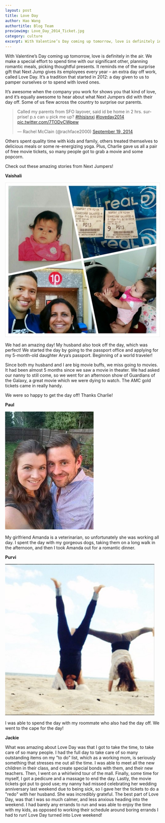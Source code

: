 ```yaml
---
layout: post
title: Love Day
author: Hao Wang
authortitle: Blog Team
previewimg: Love_Day_2014_Ticket.jpg
category: culture
excerpt: With Valentine’s Day coming up tomorrow, love is definitely in the air.  Every year, Next Jump gives its employees another show of love — an extra day off work called Love Day.  Here is what some of the incredible things Next Jumpers did with their day off this past Love Day!
---
```


With Valentine’s Day coming up tomorrow, love is definitely in the air.  We make a special effort to spend time with our significant other, planning romantic meals, picking thoughtful presents.  It reminds me of the surprise gift that Next Jump gives its employees every year – an extra day off work, called Love Day.   It’s a tradition that started in 2012: a day given to us to pamper ourselves or to spend with loved ones.

It’s awesome when the company you work for shows you that kind of love, and it’s equally awesome to hear about what Next Jumpers did with their day off.  Some of us flew across the country to surprise our parents.

<blockquote class="twitter-tweet" lang="en"><p>Called my parents from SFO layover, said id be home in 2 hrs. surprise! p.s can u pick me up? <a href="https://twitter.com/hashtag/thisisnxj?src=hash">#thisisnxj</a> <a href="https://twitter.com/hashtag/loveday2014?src=hash">#loveday2014</a> <a href="http://t.co/7TODvCWpew">pic.twitter.com/7TODvCWpew</a></p>&mdash; Rachel McClain (@rachface2000) <a href="https://twitter.com/rachface2000/status/512834478998171648">September 19, 2014</a></blockquote>
<script async src="//platform.twitter.com/widgets.js" charset="utf-8" align='center'></script>

Others spent quality time with kids and family, others treated themselves to delicious meals or some re-energizing yoga.  Plus, Charlie gave us all a pair of free movie tickets, so many people got to grab a movie and some popcorn.

Check out these amazing stories from Next Jumpers!

<b>Vaishali</b>

![Vaishali and family!](/images/Love_Day_2014_Vaishali.jpg)

We had an amazing day!  My husband also took off the day, which was perfect!  We started the day by going to the passport office and applying for my 5-month-old daughter Arya’s passport. Beginning of a world traveler!

Since both my husband and I are big movie buffs, we miss going to movies.  It had been almost 5 months since we saw a movie in theater.  We had asked our nanny to still come, so we went for an afternoon show of Guardians of the Galaxy, a great movie which we were dying to watch.  The AMC gold tickets came in really handy. 

We were so happy to get the day off! Thanks Charlie!

<b>Paul</b>

![Paul and Amanda!](/images/Love_Day_2014_Paul.jpg)

My girlfriend Amanda is a veterinarian, so unfortunately she was working all day.  I spent the day with my gorgeous dogs, taking them on a long walk in the afternoon, and then I took Amanda out for a romantic dinner.

<b>Purvi</b>

![Beach yoga!](/images/Love_Day_2014_Purvi.jpg)

I was able to spend the day with my roommate who also had the day off.  We went to the cape for the day!

<b>Jackie</b>

What was amazing about Love Day was that I got to take the time, to take care of so many people.  I had the full day to take care of so many outstanding items on my "to do" list, which as a working mom, is seriously something that stresses me out all the time.  I was able to meet all the new children in their class, and create special bonds with them, and their new teachers.   Then, I went on a whirlwind tour of the mall.  Finally, some time for myself, I got a pedicure and a massage to end the day.  Lastly, the movie tickets got put to good use; my nanny had missed celebrating her wedding anniversary last weekend due to being sick, so I gave her the tickets to do a "redo" with her husband.  She was incredibly grateful.   The best part of Love Day,  was that I was so much calmer, and less anxious heading into the weekend. I had barely any errands to run and was able to enjoy the time with my kids, as opposed to working their schedule around boring errands I had to run! Love Day turned into Love weekend!

